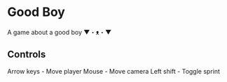 # Good Boy
A game about a good boy ▼・ᴥ・▼

## Controls
Arrow keys - Move player
Mouse - Move camera
Left shift - Toggle sprint
